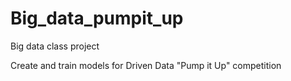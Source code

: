 # Big_data_pumpit_up
Big data class project

Create and train models for Driven Data "Pump it Up" competition
